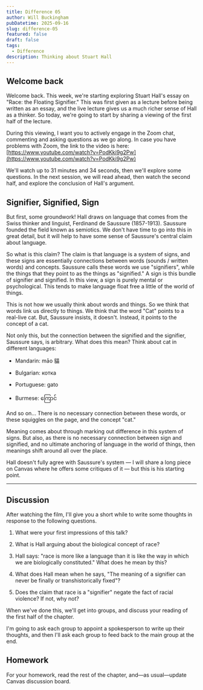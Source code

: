 ```yaml
---
title: Difference 05
author: Will Buckingham
pubDatetime: 2025-09-16
slug: difference-05
featured: false
draft: false
tags:
  - Difference
description: Thinking about Stuart Hall
---
```

## Welcome back

Welcome back. This week, we're starting exploring Stuart Hall's essay on "Race: the Floating Signifier." This was first given as a lecture before being written as an essay, and the live lecture gives us a much richer sense of Hall as a thinker. So today, we're going to start by sharing a viewing of the first half of the lecture.

During this viewing, I want you to actively engage in the Zoom chat, commenting and asking questions as we go along. In case you have problems with Zoom, the link to the video is here: [https://www.youtube.com/watch?v=PodKki9g2Pw](https://www.youtube.com/watch?v=PodKki9g2Pw)

We'll watch up to 31 minutes and 34 seconds, then we'll explore some questions. In the next session, we will read ahead, then watch the second half, and explore the conclusion of Hall's argument.

## Signifier, Signified, Sign

But first, some groundwork! Hall draws on language that comes from the Swiss thinker and linguist, Ferdinand de Saussure (1857-1913). Saussure founded the field known as semiotics. We don't have time to go into this in great detail, but it will help to have some sense of Saussure's central claim about language.

So what is this claim? The claim is that language is a system of signs, and these signs are essentially connections between words (sounds / written words) and concepts. Saussure calls these words we use "signifiers", while the things that they point to as the things as "signified." A sign is this bundle of signifier and signified. In this view, a sign is purely mental or psychological. This tends to make language float free a little of the world of things.

This is not how we usually think about words and things. So we think that words link us directly to things. We think that the word "Cat" points to a real-live cat. But, Saussure insists, it doesn't. Instead, it points to the concept of a cat.

Not only this, but the connection between the signified and the signifier, Saussure says, is arbitrary. What does this mean? Think about cat in different languages:

*   Mandarin: māo​ 貓
    
*   Bulgarian: котка
    
*   Portuguese: gato
    
*   Burmese: ကြောင်
    

And so on... There is no necessary connection between these words, or these squiggles on the page, and the concept "cat."

Meaning comes about through marking out difference in this system of signs. But also, as there is no necessary connection between sign and signified, and no ultimate anchoring of language in the world of things, then meanings shift around all over the place.

Hall doesn't fully agree with Saussure's system — I will share a long piece on Canvas where he offers some critiques of it — but this is his starting point.

* * *

## Discussion

After watching the film, I'll give you a short while to write some thoughts in response to the following questions.

1.  What were your first impressions of this talk?
    
2.  What is Hall arguing about the biological concept of race?
    
3.  Hall says: "race is more like a language than it is like the way in which we are biologically constituted." What does he mean by this?
    
4.  What does Hall mean when he says, "The meaning of a signifier can never be finally or transhistorically fixed"?
    
5.  Does the claim that race is a "signifier" negate the fact of racial violence? If not, why not?
    

When we've done this, we'll get into groups, and discuss your reading of the first half of the chapter.

I'm going to ask each group to appoint a spokesperson to write up their thoughts, and then I'll ask each group to feed back to the main group at the end.

## Homework

For your homework, read the rest of the chapter, and—as usual—update Canvas discussion board.
